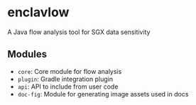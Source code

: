 # enclavlow
A Java flow analysis tool for SGX data sensitivity

## Modules
- `core`: Core module for flow analysis
- `plugin`: Gradle integration plugin
- `api`: API to include from user code
- `doc-fig`: Module for generating image assets used in docs
